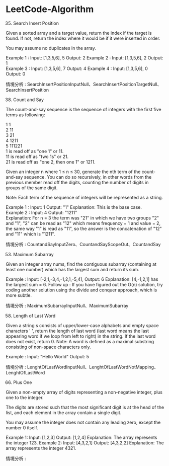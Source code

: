 # LeetCode-Algorithm
35. Search Insert Position </br>

Given a sorted array and a target value, return the index if the target is found. If not, return the index where it would be if it were inserted in order.

You may assume no duplicates in the array.

Example 1 : Input: [1,3,5,6], 5 Output: 2  Example 2 : Input: [1,3,5,6], 2 Output: 1 </br>
Example 3 : Input: [1,3,5,6], 7 Output: 4  Example 4 : Input: [1,3,5,6], 0 Output: 0 </br>

情境分析 : SearchInsertPositionInputNull、SearchInsertPositionTargetNull、SearchInsertPosition

38. Count and Say </br>

The count-and-say sequence is the sequence of integers with the first five terms as following:

1     1 </br>
2     11 </br>
3     21 </br>
4     1211 </br>
5     111221 </br>
1 is read off as "one 1" or 11. </br>
11 is read off as "two 1s" or 21. </br>
21 is read off as "one 2, then one 1" or 1211. </br>

Given an integer n where 1 ≤ n ≤ 30, generate the nth term of the count-and-say sequence. You can do so recursively, in other words from the previous member read off the digits, counting the number of digits in groups of the same digit.

Note: Each term of the sequence of integers will be represented as a string.

Example 1 : Input: 1 Output: "1"  Explanation: This is the base case. </br>
Example 2 : Input: 4 Output: "1211" </br>
Explanation: For n = 3 the term was "21" in which we have two groups "2" and "1", "2" can be read as "12" which means frequency = 1 and value = 2, the same way "1" is read as "11", so the answer is the concatenation of "12" and "11" which is "1211".

情境分析 : CountandSayInputZero、CountandSayScopeOut、CountandSay

53. Maximum Subarray </br>

Given an integer array nums, find the contiguous subarray (containing at least one number) which has the largest sum and return its sum.

Example : Input: [-2,1,-3,4,-1,2,1,-5,4], Output: 6  Explanation: [4,-1,2,1] has the largest sum = 6.
Follow up : If you have figured out the O(n) solution, try coding another solution using the divide and conquer approach, which is more subtle.

情境分析 : MaximumSubarrayInputNull、MaximumSubarray

58. Length of Last Word </br>

Given a string s consists of upper/lower-case alphabets and empty space characters ' ', return the length of last word (last word means the last appearing word if we loop from left to right) in the string. If the last word does not exist, return 0.
Note: A word is defined as a maximal substring consisting of non-space characters only.

Example : Input: "Hello World" Output: 5

情境分析 : LenghtOfLastWordInputNull、LenghtOfLastWordNotMapping、LenghtOfLastWord

66. Plus One </br>

Given a non-empty array of digits representing a non-negative integer, plus one to the integer.

The digits are stored such that the most significant digit is at the head of the list, and each element in the array contain a single digit.

You may assume the integer does not contain any leading zero, except the number 0 itself.

Example 1: Input: [1,2,3] Output: [1,2,4]  Explanation: The array represents the integer 123.
Example 2: Input: [4,3,2,1] Output: [4,3,2,2]  Explanation: The array represents the integer 4321.

情境分析 : 
